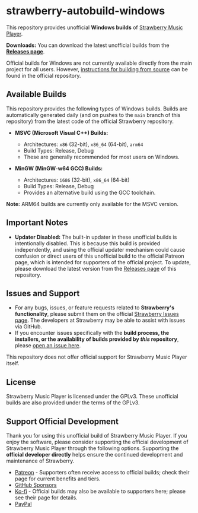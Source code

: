 # strawberry-autobuild-windows

This repository provides unofficial **Windows builds** of [Strawberry Music Player](https://github.com/strawberrymusicplayer/strawberry).

**Downloads:** You can download the latest unofficial builds from the [**Releases page**](https://github.com/stm7128/strawberry-autobuild-windows/releases).

Official builds for Windows are not currently available directly from the main project for all users. However, [instructions for building from source](https://github.com/strawberrymusicplayer/strawberry#wrench-compiling-from-source) can be found in the official repository.

## Available Builds

This repository provides the following types of Windows builds. Builds are automatically generated daily (and on pushes to the `main` branch of this repository) from the latest code of the official Strawberry repository.

*   **MSVC (Microsoft Visual C++) Builds:**
    *   Architectures: `x86` (32-bit), `x86_64` (64-bit), `arm64`
    *   Build Types: Release, Debug
    *   These are generally recommended for most users on Windows.

*   **MinGW (MinGW-w64 GCC) Builds:**
    *   Architectures: `i686` (32-bit), `x86_64` (64-bit)
    *   Build Types: Release, Debug
    *   Provides an alternative build using the GCC toolchain.

**Note:** ARM64 builds are currently only available for the MSVC version.

## Important Notes

*   **Updater Disabled:** The built-in updater in these unofficial builds is intentionally disabled. This is because this build is provided independently, and using the official updater mechanism could cause confusion or direct users of this unofficial build to the official Patreon page, which is intended for supporters of the official project. To update, please download the latest version from the [Releases page](https://github.com/stm7128/strawberry-autobuild-windows/releases) of this repository.

## Issues and Support

*   For any bugs, issues, or feature requests related to **Strawberry's functionality**, please submit them on the official [Strawberry Issues page](https://github.com/strawberrymusicplayer/strawberry/issues). The developers at Strawberry may be able to assist with issues via GitHub.
*   If you encounter issues specifically with the **build process, the installers, or the availability of builds provided by *this* repository**, please [open an issue here](https://github.com/YOUR_USERNAME/YOUR_REPOSITORY/issues).

This repository does not offer official support for Strawberry Music Player itself.

## License

Strawberry Music Player is licensed under the GPLv3. These unofficial builds are also provided under the terms of the GPLv3.

## Support Official Development

Thank you for using this unofficial build of Strawberry Music Player. If you enjoy the software, please consider supporting the official development of Strawberry Music Player through the following options. Supporting the **official developer directly** helps ensure the continued development and maintenance of Strawberry.

- [Patreon](https://www.patreon.com/jonaskvinge) - Supporters often receive access to official builds; check their page for current benefits and tiers.
- [GitHub Sponsors](https://github.com/sponsors/jonaski)
- [Ko-fi](https://ko-fi.com/jonaskvinge) - Official builds may also be available to supporters here; please see their page for details.
- [PayPal](https://paypal.me/jonaskvinge)
